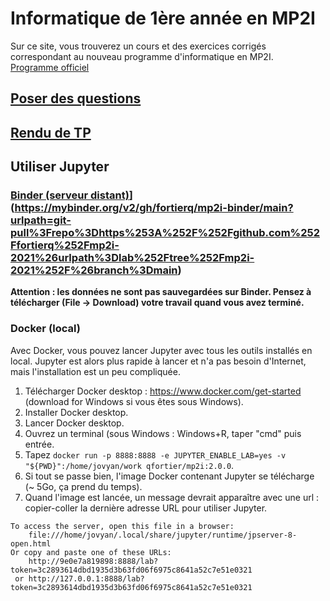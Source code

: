 # Informatique de 1ère année en MP2I

Sur ce site, vous trouverez un cours et des exercices corrigés correspondant au nouveau programme d'informatique en MP2I.  
[Programme officiel](https://prepas.org/index.php?document=73)

## [Poser des questions](https://github.com/mp2i-fsm/mp2i-2021/discussions)

## [Rendu de TP](https://mp2i-fsm.github.io/mp2i-2021/0_intro/2_rendu_tp)

## Utiliser Jupyter

### [Binder (serveur distant)](https://mybinder.org/badge.svg)](https://mybinder.org/v2/gh/fortierq/mp2i-binder/main?urlpath=git-pull%3Frepo%3Dhttps%253A%252F%252Fgithub.com%252Ffortierq%252Fmp2i-2021%26urlpath%3Dlab%252Ftree%252Fmp2i-2021%252F%26branch%3Dmain)
**Attention : les données ne sont pas sauvegardées sur Binder. Pensez à télécharger (File -> Download) votre travail quand vous avez terminé.**

### Docker (local)
Avec Docker, vous pouvez lancer Jupyter avec tous les outils installés en local. Jupyter est alors plus rapide à lancer et n'a pas besoin d'Internet, mais l'installation est un peu compliquée.  
1. Télécharger Docker desktop : https://www.docker.com/get-started (download for Windows si vous êtes sous Windows).  
2. Installer Docker desktop.  
3. Lancer Docker desktop.  
4. Ouvrez un terminal (sous Windows : Windows+R, taper "cmd" puis entrée.  
5. Tapez `docker run -p 8888:8888 -e JUPYTER_ENABLE_LAB=yes -v "${PWD}":/home/jovyan/work qfortier/mp2i:2.0.0`.  
6. Si tout se passe bien, l'image Docker contenant Jupyter se télécharge (~ 5Go, ça prend du temps).  
7. Quand l'image est lancée, un message devrait apparaître avec une url : copier-coller la dernière adresse URL pour utiliser Jupyter.
```
To access the server, open this file in a browser:
    file:///home/jovyan/.local/share/jupyter/runtime/jpserver-8-open.html
Or copy and paste one of these URLs:
    http://9e0e7a819898:8888/lab?token=3c2893614dbd1935d3b63fd06f6975c8641a52c7e51e0321
 or http://127.0.0.1:8888/lab?token=3c2893614dbd1935d3b63fd06f6975c8641a52c7e51e0321
```
